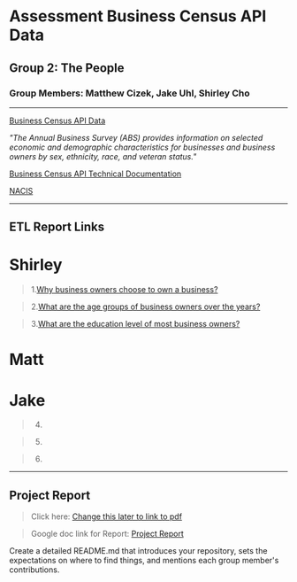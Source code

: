 # Assessment Business Census API Data

## Group 2: The People

### Group Members: Matthew Cizek, Jake Uhl, Shirley Cho
---
[Business Census API Data](https://www.census.gov/data/developers/data-sets/abs.2019.html)

*"The Annual Business Survey (ABS) provides information on selected economic and demographic characteristics for businesses and business owners by sex, ethnicity, race, and veteran status."*

[Business Census API Technical Documentation](https://www.census.gov/programs-surveys/abs/technical-documentation/api.2019.html#list-tab-702748516)

[NACIS](https://www.census.gov/naics/?input=61&chart=2017)

---
## ETL Report Links

# Shirley 

>1.[Why business owners choose to own a business?](./Shirley/Q1ETL.ipynb)

>2.[What are the age groups of business owners over the years?](./Shirley/Q2ETL.ipynb)

>3.[What are the education level of most business owners?](./Shirley/Q3ETL.ipynb)

# Matt

# Jake

>4.

>5.

>6.

---
## Project Report

>Click here: [Change this later to link to pdf](./main.ipynb) 

>Google doc link for Report: [Project Report](https://docs.google.com/document/d/1LbhfqXlMJH1DAMvxRMfqI9Fi7UxrOiV5cc1WKhu2Ja4/edit)

Create a detailed README.md that introduces your repository, sets the expectations on where to find things, and mentions each group member's contributions.
